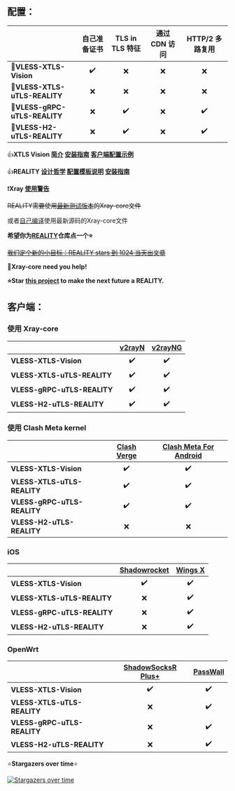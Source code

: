 ## **配置：** 

| | 自己准备证书 | TLS in TLS 特征 | 通过 CDN 访问 | HTTP/2 多路复用 |
| :--- | :---: | :---: | :---: | :---: |
| :rocket:**VLESS-XTLS-Vision** | :heavy_check_mark: | :x: | :x: | :x: |
| :rocket:**VLESS-XTLS-uTLS-REALITY** | :x: | :x: | :x: | :x: |
| :rocket:**VLESS-gRPC-uTLS-REALITY** | :x: | :heavy_check_mark: | :x: | :heavy_check_mark: |
| :rocket:**VLESS-H2-uTLS-REALITY** | :x: | :heavy_check_mark: | :x: | :heavy_check_mark: |

:+1:**XTLS Vision [简介](https://github.com/XTLS/Xray-core/discussions/1295) [安装指南](https://github.com/chika0801/Xray-install) [客户端配置示例](https://github.com/chika0801/Xray-examples/tree/main/VLESS-XTLS-Vision)**

:+1:**REALITY [设计哲学](https://github.com/XTLS/Xray-core/issues/1689#issuecomment-1439447009) [配置模板说明](https://github.com/XTLS/REALITY#readme) [安装指南](https://github.com/chika0801/Xray-install/blob/main/REALITY.md)**

:exclamation:**Xray [使用警告](https://github.com/chika0801/Xray-examples/blob/main/warning.md)**

~~REALITY需要使用[最新测试版本](https://github.com/XTLS/Xray-core/actions/workflows/release.yml)的Xray-core文件~~

或者[自己编译](https://github.com/chika0801/Xray-install/blob/main/compile_Xray-core.md)使用最新源码的Xray-core文件

**希望你为[REALITY](https://github.com/XTLS/REALITY)仓库点一个:star:**

~~[我们定个新的小目标：REALITY stars 到 1024 当天出文章](https://github.com/XTLS/Xray-core/issues/1679#issuecomment-1436520973)~~

:eyes:**Xray-core need you help!**

**:star:Star [this project](https://github.com/XTLS/REALITY) to make the next future a REALITY.**

## **客户端：** 

### **使用 Xray-core**

| | [v2rayN](https://github.com/2dust/v2rayN/releases) | [v2rayNG](https://github.com/2dust/v2rayNg/releases) |
| :--- | :---: | :---: |
| **VLESS-XTLS-Vision** | :heavy_check_mark: | :heavy_check_mark: |
| **VLESS-XTLS-uTLS-REALITY** | :heavy_check_mark: | :heavy_check_mark: |
| **VLESS-gRPC-uTLS-REALITY** | :heavy_check_mark: | :heavy_check_mark: |
| **VLESS-H2-uTLS-REALITY** | :heavy_check_mark: | :heavy_check_mark: |

### **使用 Clash Meta kernel**

| | [Clash Verge](https://github.com/zzzgydi/clash-verge/releases) | [Clash Meta For Android](https://github.com/MetaCubeX/ClashMetaForAndroid/releases) |
| :--- | :---: | :---: |
| **VLESS-XTLS-Vision** | :heavy_check_mark: | :heavy_check_mark: |
| **VLESS-XTLS-uTLS-REALITY** | :heavy_check_mark: | :heavy_check_mark: |
| **VLESS-gRPC-uTLS-REALITY** | :heavy_check_mark: | :heavy_check_mark: |
| **VLESS-H2-uTLS-REALITY** | :x: | :x: |

### **iOS**
| | [Shadowrocket](https://apps.apple.com/app/shadowrocket/id932747118) | [Wings X](https://apps.apple.com/app/wings-x-client/id6446119727) |
| :--- | :---: | :---: |
| **VLESS-XTLS-Vision** | :heavy_check_mark: | :heavy_check_mark: |
| **VLESS-XTLS-uTLS-REALITY** | :x: | :heavy_check_mark: |
| **VLESS-gRPC-uTLS-REALITY** | :x: | :heavy_check_mark: |
| **VLESS-H2-uTLS-REALITY** | :x: | :heavy_check_mark: |

### **OpenWrt**
| | [ShadowSocksR Plus+](https://github.com/fw876/helloworld) | [PassWall](https://github.com/xiaorouji/openwrt-passwall) |
| :--- | :---: | :---: |
| **VLESS-XTLS-Vision** | :heavy_check_mark: | :heavy_check_mark: |
| **VLESS-XTLS-uTLS-REALITY** | :x: | :heavy_check_mark: |
| **VLESS-gRPC-uTLS-REALITY** | :x: | :heavy_check_mark: |
| **VLESS-H2-uTLS-REALITY** | :x: | :heavy_check_mark: |

:star:**Stargazers over time**:star:

[![Stargazers over time](https://starchart.cc/chika0801/Xray-examples.svg)](https://starchart.cc/chika0801/Xray-examples)
